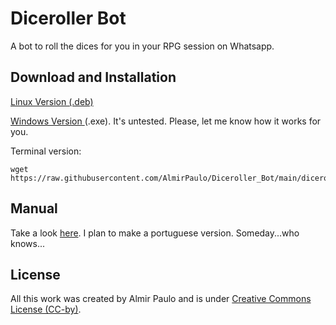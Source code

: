 # Diceroller Bot
A bot to roll the dices for you in your RPG session on Whatsapp. 

## Download and Installation 

<a href='https://github.com/AlmirPaulo/Diceroller_Bot/blob/main/DicerollerBot.deb?raw=true' download>Linux Version (.deb)</a>

<a href='https://github.com/AlmirPaulo/Diceroller_Bot/blob/main/DicerollerBot.exe?raw=true' download>Windows Version </a> (.exe). It's untested. Please, let me know how it works for you.

Terminal version:

    wget https://raw.githubusercontent.com/AlmirPaulo/Diceroller_Bot/main/diceroller.py

## Manual

Take a look [here](https://github.com/AlmirPaulo/Diceroller_Bot/blob/main/DicerollerBotManual.md). I plan to make a portuguese version. Someday...who knows...

## License

All this work was created by Almir Paulo and is under [Creative Commons License (CC-by)](https://creativecommons.org/licenses/by/4.0/).
